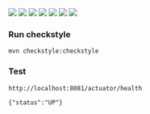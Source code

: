 <img src="https://img.shields.io/github/languages/code-size/master-diet/master-diet-backend?style=for-the-badge"> <img src="https://img.shields.io/github/repo-size/master-diet/master-diet-backend?color=purple&style=for-the-badge"> 
<img src="https://img.shields.io/github/languages/count/master-diet/master-diet-backend?color=green&style=for-the-badge"> 
<img src="https://img.shields.io/github/languages/top/master-diet/master-diet-backend?color=orange&style=for-the-badge">
<img src="https://img.shields.io/github/last-commit/master-diet/master-diet-backend?color=darkgreen&style=for-the-badge">
<img src="https://img.shields.io/github/issues/master-diet/master-diet-backend?&style=for-the-badge">
<img src="https://img.shields.io/github/issues-pr/master-diet/master-diet-backend?style=for-the-badge">

### Run checkstyle

```
mvn checkstyle:checkstyle
```

### Test

```
http://localhost:8081/actuator/health 

{"status":"UP"}
```
